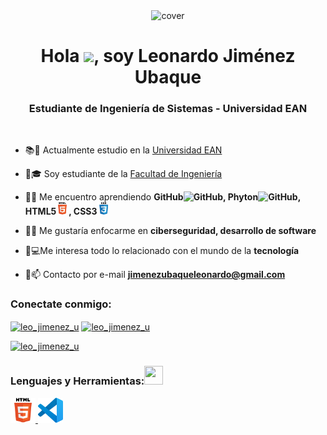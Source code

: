 <div align="center">
<img width="100%" height = "250px" src="https://hips.hearstapps.com/hmg-prod.s3.amazonaws.com/images/gif-gato-1519137077.gif?crop=1.00xw:0.502xh;0,0.316xh&resize=640:*" alt="cover" />
</div>
<h1 align="center">Hola <img src = "https://raw.githubusercontent.com/MartinHeinz/MartinHeinz/master/wave.gif" width = 30px>, soy Leonardo Jiménez Ubaque</h1>
<h3 align="center">Estudiante de Ingeniería de Sistemas - Universidad EAN</h3>
<br>

- 📚📓 Actualmente estudio en la [Universidad EAN](https://universidadean.edu.co/)

- 📗🎓 Soy estudiante de la [Facultad de Ingeniería](https://universidadean.edu.co/facultades/facultad-de-ingenieria)

- 🤔😎 Me encuentro aprendiendo **GitHub<img src="https://raw.githubusercontent.com/rahulbanerjee26/githubAboutMeGenerator/main/icons/github.svg" alt="GitHub" width="20" height="20"/>, Phyton<img src="https://camo.githubusercontent.com/5b4421dacef3d02185aeafc6890af674e58fa50872c8b933fe72c853882f7614/68747470733a2f2f75706c6f61642e77696b696d656469612e6f72672f77696b6970656469612f636f6d6d6f6e732f632f63332f507974686f6e2d6c6f676f2d6e6f746578742e737667" alt="GitHub" width="20" height="20"/>, HTML5<img src="https://raw.githubusercontent.com/devicons/devicon/master/icons/html5/html5-original-wordmark.svg" alt="html5" width="20" height="20"/>, CSS3<img src="https://raw.githubusercontent.com/github/explore/80688e429a7d4ef2fca1e82350fe8e3517d3494d/topics/css/css.png" alt="css3" width="20" height="20"/>**

- 👨‍💻 Me gustaría enfocarme en **ciberseguridad, desarrollo de software**

- 📱💻Me interesa todo lo relacionado con el mundo de la **tecnología**

- 📧📫 Contacto por e-mail **jimenezubaqueleonardo@gmail.com**

<h3 align="left">Conectate conmigo:</h3>
<p align="left">
<a href="https://twitter.com/leo_jimenez_u" target="blank"><img align="center" src="https://raw.githubusercontent.com/rahuldkjain/github-profile-readme-generator/master/src/images/icons/Social/twitter.svg" alt="leo_jimenez_u" height="30" width="40" /></a>
<a href="https://instagram.com/leo_jimenez_u" target="blank"><img align="center" src="https://raw.githubusercontent.com/rahuldkjain/github-profile-readme-generator/master/src/images/icons/Social/instagram.svg" alt="leo_jimenez_u" height="30" width="40" /></a>
</p>
<p align="left"> <a href="https://twitter.com/leo_jimenez_u" target="blank"><img src="https://img.shields.io/twitter/follow/leo_jimenez_u?logo=twitter&style=for-the-badge" alt="leo_jimenez_u" /></a> </p>

<h3 align="left">Lenguajes y Herramientas:<img src = "https://media2.giphy.com/media/QssGEmpkyEOhBCb7e1/giphy.gif?cid=ecf05e47a0n3gi1bfqntqmob8g9aid1oyj2wr3ds3mg700bl&rid=giphy.gif" width="30" height="30"</h3>
<p align="left"> <a href="https://www.w3.org/html/" target="_blank"> <img src="https://raw.githubusercontent.com/devicons/devicon/master/icons/html5/html5-original-wordmark.svg" alt="html5" width="40" height="40"/> </a> <a href="https://www.w3.org/html/" target="_blank"> <img src="https://raw.githubusercontent.com/github/explore/80688e429a7d4ef2fca1e82350fe8e3517d3494d/topics/visual-studio-code/visual-studio-code.png" alt="vsc" width="40" height="40"/> </a>  </p>
